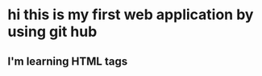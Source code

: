 <html>
     <head>
          <title>anil46.github.io</title>
    </head>
    <body> 
        <h1>hi this is my first web application by using git hub</h1>
		<h2>I'm learning HTML tags</h2>
    </body>
</html>
